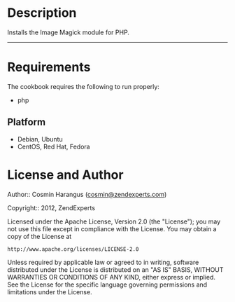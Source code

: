 Description
===========

Installs the Image Magick module for PHP.

---
Requirements
============

The cookbook requires the following to run properly:
* php

Platform
--------

* Debian, Ubuntu
* CentOS, Red Hat, Fedora

License and Author
==================

Author:: Cosmin Harangus (<cosmin@zendexperts.com>)

Copyright:: 2012, ZendExperts

Licensed under the Apache License, Version 2.0 (the "License");
you may not use this file except in compliance with the License.
You may obtain a copy of the License at

    http://www.apache.org/licenses/LICENSE-2.0

Unless required by applicable law or agreed to in writing, software
distributed under the License is distributed on an "AS IS" BASIS,
WITHOUT WARRANTIES OR CONDITIONS OF ANY KIND, either express or implied.
See the License for the specific language governing permissions and
limitations under the License.
